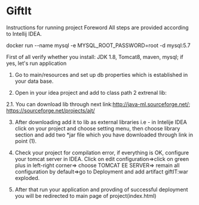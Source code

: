 # GiftIt
Instructions for running project
Foreword All steps are provided according to Intellij IDEA.

docker run --name mysql -e MYSQL_ROOT_PASSWORD=root -d mysql:5.7


First of all verify whether you install: JDK 1.8, Tomcat8, maven, mysql; if yes, let's run application

1. Go to main/resources and set up db properties which is established in your data base.

2. Open in your idea project and add to class path 2 extrenal lib:
  
  2.1. You can download lib through next link:http://java-ml.sourceforge.net/; https://sourceforge.net/projects/ajt/  

3. After downloading add it to lib as external libraries
i.e - in Intelije IDEA click on your project and choose setting menu, then choose library section and add two *jar file which you have downloaded through link in point (1).

4. Check your project for compilation error, if everything is OK, configure your tomcat server in IDEA. Click  on edit configuration=>click on green plus in left-right corner=> choose TOMCAT EE SERVER=> remain all configuration by default=>go to Deployment and add artifact giftIT:war exploded.

5. After that run your application and provding of successful deployment you will be redirected to main page of project(index.html)
